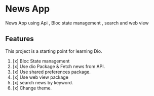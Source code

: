 # News App

News App using Api , Bloc state management , search and web view

## Features

This project is a starting point for learning Dio.

1. [x] Bloc State management
3. [x] Use dio Package & Fetch news from API.
4. [x] Use shared preferences package.
5. [x] Use web view package 
6. [x] search news by keyword.
7. [x] Change theme.
